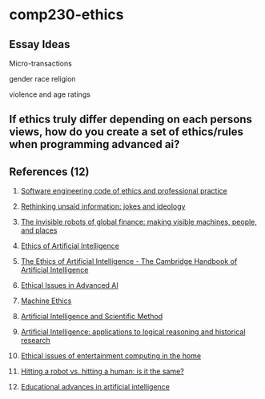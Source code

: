 # comp230-ethics

## Essay Ideas

Micro-transactions

gender
race
religion

violence and age ratings

## If ethics truly differ depending on each persons views, how do you create a set of ethics/rules when programming advanced ai?

## References (12)

1. [Software engineering code of ethics and professional practice](https://dl-acm-org.ezproxy.falmouth.ac.uk/citation.cfm?id=276772&CFID=993262325&CFTOKEN=23851205)

2. [Rethinking unsaid information: jokes and ideology](https://dl-acm-org.ezproxy.falmouth.ac.uk/citation.cfm?id=1940770&CFID=993262325&CFTOKEN=23851205)

3. [The invisible robots of global finance: making visible machines, people, and places](https://dl-acm-org.ezproxy.falmouth.ac.uk/citation.cfm?id=2874280&CFID=993612320&CFTOKEN=71834936)

4. [Ethics of Artificial Intelligence](https://www.nature.com/polopoly_fs/1.17611!/menu/main/topColumns/topLeftColumn/pdf/521415a.pdf?origin=ppub)

5. [The Ethics of Artificial Intelligence - The Cambridge Handbook of Artificial Intelligence](https://books.google.co.uk/books?hl=en&lr=&id=RYOYAwAAQBAJ&oi=fnd&pg=PA316&dq=ethics+in+artificial+intelligence&ots=A0T4zibEqq&sig=HBNuUGUfe4rOw5dPfRYAJIhU_Gw#v=onepage&q=ethics%20in%20artificial%20intelligence&f=false)

6. [Ethical Issues in Advanced AI](https://books.google.co.uk/books?hl=en&lr=&id=Ip2WEFOX9csC&oi=fnd&pg=PA277&dq=ethics+in+artificial+intelligence&ots=wJVJh3mVky&sig=FiTe4E0tGH05pr-zBZ4WSiODkd4#v=onepage&q=ethics%20in%20artificial%20intelligence&f=false)

7. [Machine Ethics](https://books.google.co.uk/books?hl=en&lr=&id=N4IF2p4w7uwC&oi=fnd&pg=PP1&dq=ethics+in+artificial+intelligence&ots=5XUXtmhWMl&sig=NIx7d7YVWdqVghIiCO38gEkSSF0#v=onepage&q=ethics%20in%20artificial%20intelligence&f=false)

8. [Artificial Intelligence and Scientific Method](https://philpapers.org/rec/GILAIA-2)

9. [Artificial Intelligence: applications to logical reasoning and historical research](https://philpapers.org/rec/ENNAIA)

10. [Ethical issues of entertainment computing in the home](https://dl-acm-org.ezproxy.falmouth.ac.uk/citation.cfm?id=1255138&CFID=993612320&CFTOKEN=71834936)

11. [Hitting a robot vs. hitting a human: is it the same?](https://dl-acm-org.ezproxy.falmouth.ac.uk/citation.cfm?id=1957724&CFID=993612320&CFTOKEN=71834936)

12. [Educational advances in artificial intelligence](https://dl-acm-org.ezproxy.falmouth.ac.uk/citation.cfm?id=1953189&CFID=993612320&CFTOKEN=71834936)
